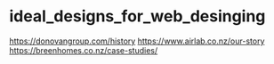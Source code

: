 # ideal_designs_for_web_desinging
https://donovangroup.com/history
https://www.airlab.co.nz/our-story
https://breenhomes.co.nz/case-studies/
